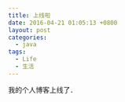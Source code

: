 ```yaml
---
title: 上线啦
date: 2016-04-21 01:05:13 +0800
layout: post
categories:
  - java
tags:
  - Life
  - 生活
---
```

我的个人博客上线了．